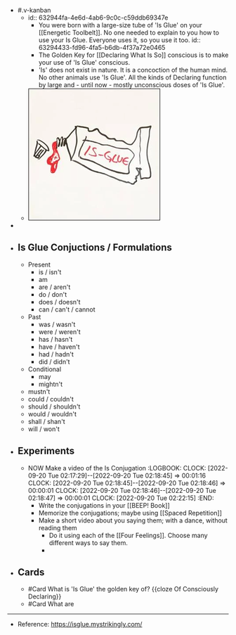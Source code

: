 - #.v-kanban
	- id:: 632944fa-4e6d-4ab6-9c0c-c59ddb69347e
		- You were born with a large-size tube of 'Is Glue' on your [[Energetic Toolbelt]]. No one needed to explain to you how to use your Is Glue. Everyone uses it, so you use it too.
		  id:: 63294433-fd96-4fa5-b6db-4f37a72e0465
		- The Golden Key for [[Declaring What Is So]] conscious is to make your use of 'Is Glue' conscious.
		- 'Is' does not exist in nature. It is a concoction of the human mind. No other animals use 'Is Glue'.
		  All the kinds of Declaring function by large and - until now - mostly unconscious doses of 'Is Glue'.
	- ![image.png](../assets/image_1663649028485_0.png)
-
- ## Is Glue Conjuctions / Formulations
	- Present
		- is / isn't
		- am
		- are / aren't
		- do / don't
		- does / doesn't
		- can / can't / cannot
	- Past
		- was / wasn't
		- were / weren't
		- has / hasn't
		- have / haven't
		- had / hadn't
		- did / didn't
	- Conditional
		- may
		- mightn't
	- mustn't
	- could / couldn't
	- should / shouldn't
	- would / wouldn't
	- shall / shan't
	- will / won't
- ## Experiments
	- NOW Make a video of the Is Conjugation
	  :LOGBOOK:
	  CLOCK: [2022-09-20 Tue 02:17:29]--[2022-09-20 Tue 02:18:45] =>  00:01:16
	  CLOCK: [2022-09-20 Tue 02:18:45]--[2022-09-20 Tue 02:18:46] =>  00:00:01
	  CLOCK: [2022-09-20 Tue 02:18:46]--[2022-09-20 Tue 02:18:47] =>  00:00:01
	  CLOCK: [2022-09-20 Tue 02:22:15]
	  :END:
		- Write the conjugations in your [[BEEP! Book]]
		- Memorize the conjugations; maybe using [[Spaced Repetition]]
		- Make a short video about you saying them; with a dance, without reading them
			- Do it using each of the [[Four Feelings]]. Choose many different ways to say them.
			-
- ## Cards
	- #Card What is 'Is Glue' the golden key of? {{cloze Of Consciously Declaring}}
	- #Card What are
- ---
- Reference: https://isglue.mystrikingly.com/